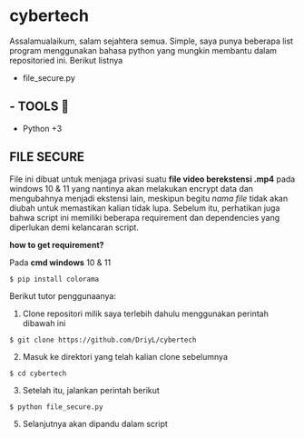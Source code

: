 # cybertech 
Assalamualaikum, salam sejahtera semua. Simple, saya punya beberapa list program menggunakan bahasa python yang mungkin membantu dalam repositoried ini. Berikut listnya
- file_secure.py

## - TOOLS 🐍
+ Python +3

## FILE SECURE
  File ini dibuat untuk menjaga privasi suatu **file video berekstensi .mp4** pada windows 10 & 11 yang nantinya akan melakukan encrypt data dan mengubahnya menjadi ekstensi lain, meskipun begitu *nama file* tidak akan diubah untuk memastikan kalian tidak lupa. Sebelum itu, perhatikan juga bahwa script ini memiliki beberapa requirement dan dependencies yang diperlukan demi kelancaran script. 
  
**how to get requirement?**

Pada **cmd windows** 10 & 11

```$ pip install colorama```


  Berikut tutor penggunaanya:
1. Clone repositori milik saya terlebih dahulu menggunakan perintah dibawah ini

```$ git clone https://github.com/DriyL/cybertech```

2. Masuk ke direktori yang telah kalian clone sebelumnya

```$ cd cybertech```

3. Setelah itu, jalankan perintah berikut

```$ python file_secure.py```

5. Selanjutnya akan dipandu dalam script
